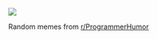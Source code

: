![](https://preview.redd.it/ctf1jna5seye1.png?width=640&crop=smart&auto=webp&s=4ede40e9836872597285b44b563e360b9f5e27d0)

 Random memes from [r/ProgrammerHumor](https://www.reddit.com/r/ProgrammerHumor/)
